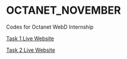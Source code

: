 # OCTANET_NOVEMBER
Codes for Octanet WebD Internship

[Task 1 Live Website](https://akansha2503.github.io/Task-1/)

[Task 2 Live Website](https://akansha2503.github.io/Task-2/)